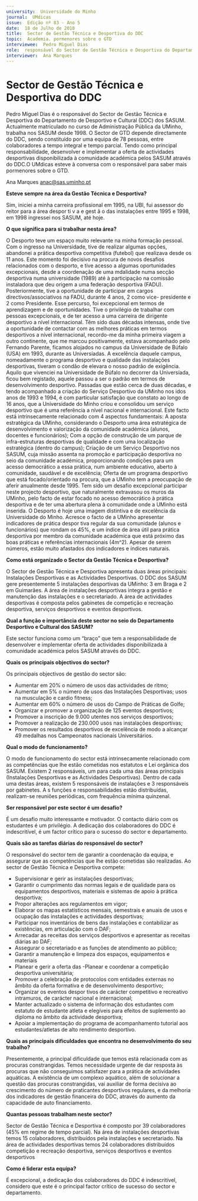 ```yaml
---
university:  Universidade do Minho
journal:  UMdicas
issue:  Edição nº 83 - Ano 5
date:  18 de Julho de 2010
title:  Sector de Gestão Técnica e Desportiva do DDC
topic:  Academia. pormenores sobre o GTD
interviewee:  Pedro Miguel Dias
role:  responsável do Sector de Gestão Técnica e Desportiva do Departamento de Desportivo e Cultural (DDC) dos SASUM
interviewer:  Ana Marques
--- 
```


# Sector de Gestão Técnica e Desportiva do DDC


Pedro Miguel Dias é o responsável do Sector de Gestão Técnica e Desportiva do Departamento de Desportivo e Cultural (DDC) dos SASUM. Actualmente matriculado no curso de Administração Pública da UMinho, trabalha nos SASUM desde 1998. O Sector de GTD depende directamente do DDC, sendo constituído por uma equipa de 78 pessoas, entre colaboradores a tempo integral e tempo parcial. Tendo como principal responsabilidade, desenvolver e implementar a oferta de actividades desportivas disponibilizada à comunidade académica pelos SASUM através do DDC.O UMdicas esteve à conversa com o responsável para saber mais pormenores sobre o GTD.


Ana Marques anac@sas.uminho.pt 


**Esteve sempre na área da Gestão Técnica e Desportiva?**

Sim, iniciei a minha carreira profissional em 1995, na UBI, fui assessor do reitor para a área despor ti v a e gest ã o das instalações entre 1995 e 1998, em 1998 ingressei nos SASUM, até hoje.


**O que significa para si trabalhar nesta área?**

O Desporto teve um espaço muito relevante na minha formação pessoal. Com o ingresso na Universidade, tive de realizar algumas opções, abandonei a prática desportiva competitiva (futebol) que realizava desde os 11 anos. Este momento foi decisivo na procura de novos desafios relacionados com o desporto, e tive acesso a algumas oportunidades excepcionais, desde a coordenação de uma mdalidade numa secção desportiva numa universidade (1989) até à participação na comissão instaladora que deu origem a uma federação desportiva (FADU).
Posteriormente, tive a oportunidade de participar em cargos directivos/associativos na FADU, durante 4 anos, 2 como vice- presidente e 2 como Presidente.
Esse percurso, foi excepcional em termos de aprendizagem e de oportunidades. Tive o privilégio de trabalhar com pessoas excepcionais, e de ter acesso a uma carreira de dirigente desportivo a nível internacional.
Têm sido duas décadas intensas, onde tive a oportunidade de contactar com as melhores práticas em termos desportivos a nível internacional, recordo-me da minha primeira viagem a outro continente, que me marcou positivamente, estava acompanhado pelo Fernando Parente, ficamos alojados no campus da Universidade de Búfalo (USA) em 1993, durante as Universíadas. A excelência daquele campus, nomeadamente o programa desportivo e qualidade das instalações desportivas, tiveram o condão de elevara o nosso padrão de exigência. Aquilo que vivenciei na Universidade de Búfalo no decorrer da Universíada, ficou bem registado, aquele passou a ser o padrão em termos de desenvolvimento desportivo.
Passadas que estão cerca de duas décadas, e tendo acompanhado a criação do Serviço Desportivo da UMinho nos idos anos de 1993 e 1994, é com particular satisfação que constato ao longo de 16 anos, que a Universidade do Minho criou e consolidou um serviço desportivo que é uma referência a nível nacional e internacional. Este facto está intrinsecamente relacionado com 4 aspectos fundamentais: A aposta estratégica da UMinho, considerando o Desporto uma área estratégica de desenvolvimento e valorização da comunidade académica (alunos, docentes e funcionários); Com a opção de construção de um parque de infra-estruturas desportivas de qualidade e com uma localização estratégica (dentro do campus); Criação de um Serviço Desportivo nos SASUM, cuja missão assenta na promoção e participação desportiva no seio da comunidade académica, proporcionando condições para um acesso democrático a essa prática, num ambiente educativo, aberto à comunidade, saudável e de excelência; Oferta de um programa desportivo que está focado/orientado na procura, que a UMinho tem a preocupação de aferir anualmente desde 1995.
Tem sido um desafio excepcional participar neste projecto desportivo, que naturalmente extravasou os muros da UMinho, pelo facto de estar focado no acesso democrático à prática desportiva e de ter uma abertura plena à comunidade onde a UMinho está inserida. O Desporto é hoje uma imagem distintiva e de excelência da Universidade do Minho.
Acresce o facto de a UMinho apresentar indicadores de prática despor tiva regular da sua comunidade (alunos e funcionários) que rondam os 45%, e um índice de área útil para prática desportiva por membro da comunidade académica que está próximo das boas práticas e referências internacionais (4m^2). Apesar de serem números, estão muito afastados dos indicadores e índices naturais.


**Como está organizado o Sector da Gestão Técnica e Desportiva?**

O Sector de Gestão Técnica e Desportiva apresenta duas áreas principais: Instalações Desportivas e as Actividades Desportivas. O DDC dos SASUM gere presentemente 5 instalações desportivas da UMinho: 3 em Braga e 2 em Guimarães. A área de instalações desportivas integra a gestão e manutenção das instalações e o secretariado. A área de actividades desportivas é composta pelos gabinetes de competição e recreação desportiva, serviços desportivos e eventos desportivos.


**Qual a função e importância deste sector no seio do Departamento Desportivo e Cultural dos SASUM?**

Este sector funciona como um “braço” que tem a responsabilidade de desenvolver e implementar oferta de actividades disponibilizada à comunidade académica pelos SASUM através do DDC.


**Quais os principais objectivos do sector?**

Os principais objectivos de gestão do sector são: 
* Aumentar em 20% o número de usos das actividades de ritmo; 
* Aumentar em 5% o número de usos das Instalações Desportivas; usos na musculação e cardio fitness; 
* Aumentar em 60% o número de usos do Campo de Práticas de Golfe; 
* Organizar e promover a organização de 125 eventos desportivos; 
* Promover a inscrição de 9.000 utentes nos serviços desportivos; 
* Promover a realização de 230.000 usos nas instalações desportivas; 
* Promover os resultados desportivos de excelência de modo a alcançar 49 medalhas nos Campeonatos nacionais Universitários.


**Qual o modo de funcionamento?**

O modo de funcionamento do sector está intrinsecamente relacionado com as competências que lhe estão cometidas nos estatutos e Lei orgânica dos SASUM.
Existem 2 responsáveis, um para cada uma das áreas principais (Instalações Desportivas e as Actividades Desportivas). Dentro de cada uma destas áreas, existem 5 responsáveis de instalações e 3 responsáveis por gabinetes. A s funções e responsabilidades estão distribuídas, realizam-se reuniões periódicas, com frequência mínima quinzenal.


**Ser responsável por este sector é um desafio?**

É um desafio muito interessante e motivador. O contacto diário com os estudantes é um privilégio. A dedicação dos colaboradores do DDC é indescritível, é um factor crítico para o sucesso do sector e departamento.


**Quais são as tarefas diárias do responsável do sector?**

O responsável do sector tem de garantir a coordenação da equipa, e assegurar que as competências que lhe estão cometidas são realizadas.
Ao sector de Gestão Técnica e Desportiva compete: 
* Supervisionar e gerir as instalações desportivas; 
* Garantir o cumprimento das normas legais e de qualidade para os equipamentos desportivos, materiais e sistemas de apoio à prática desportiva;
* Propor alterações aos regulamentos em vigor;
* Elaborar os mapas estatísticos mensais, semestrais e anuais de usos e ocupação das instalações e actividades desportivas; 
* Participar nos inventários de bens das instalações e contabilizar as existências, em articulação com o DAF; 
* Arrecadar as receitas dos serviços desportivos e apresentar as receitas diárias ao DAF; 
* Assegurar o secretariado e as funções de atendimento ao público; 
* Garantir a manutenção e limpeza dos espaços, equipamentos e materiais 
* Planear e gerir a oferta das -Planear e coordenar a competição desportiva universitária; 
* Promover a celebração de protocolos com entidades externas no âmbito da oferta formativa e de desenvolvimento desportivo; 
* Organizar os eventos despor tivos de carácter competitivo e recreativo intramuros, de carácter nacional e internacional; 
* Manter actualizado o sistema de informação dos estudantes com estatuto de estudante atleta e elegíveis para efeitos de suplemento ao diploma no âmbito da actividade desportiva; 
* Apoiar a implementação do programa de acompanhamento tutorial aos estudantes/atletas de alto rendimento desportivo.


**Quais as principais dificuldades que encontra no desenvolvimento do seu trabalho?**

Presentemente, a principal dificuldade que temos está relacionada com as procuras constrangidas. Temos necessidade urgente de dar resposta às procuras que não conseguimos satisfazer para a prática de actividades aquáticas. A existência de um complexo aquático, além de solucionar a questão das procuras constrangidas, vai auxiliar de forma decisiva ao crescimento do número de praticantes desportivos regulares, e da melhoria dos indicadores de gestão financeira do DDC, através do aumento da capacidade de auto financiamento.


**Quantas pessoas trabalham neste sector?**

Sector de Gestão Técnica e Desportiva é composto por 39 colaboradores (45% em regime de tempo parcial). Na área de instalações desportivas temos 15 colaboradores, distribuídos pela instalações e secretariado. Na área de actividades desportivas temos 24 colaboradores distribuídos competição e recreação desportiva, serviços desportivos e eventos desportivos 


**Como é liderar esta equipa?**

É excepcional, a dedicação dos colaboradores do DDC é indescritível, considero que este é o principal factor crítico de sucesso do sector e departamento.

